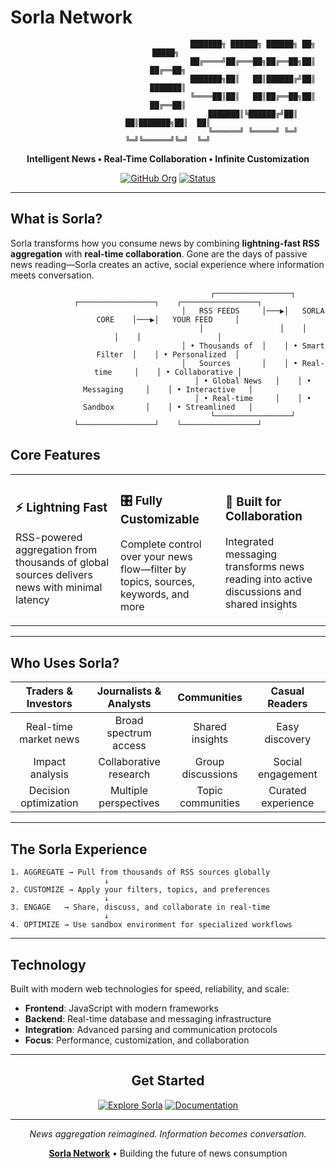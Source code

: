 # Sorla Network

<div align="center">

```
                                      ███████╗ ██████╗ ██████╗ ██╗      █████╗ 
                                      ██╔════╝██╔═══██╗██╔══██╗██║     ██╔══██╗
                                      ███████╗██║   ██║██████╔╝██║     ███████║
                                      ╚════██║██║   ██║██╔══██╗██║     ██╔══██║
                                      ███████║╚██████╔╝██║  ██║███████╗██║  ██║
                                      ╚══════╝ ╚═════╝ ╚═╝  ╚═╝╚══════╝╚═╝  ╚═╝
```

**Intelligent News • Real-Time Collaboration • Infinite Customization**

[![GitHub Org](https://img.shields.io/badge/GitHub-Sorla--Network-black?style=flat-square&logo=github)](https://github.com/Sorla-Network)
[![Status](https://img.shields.io/badge/Status-In%20Development-white?style=flat-square)](https://github.com/Sorla-Network/sorla)

</div>

---

## What is Sorla?

Sorla transforms how you consume news by combining **lightning-fast RSS aggregation** with **real-time collaboration**. Gone are the days of passive news reading—Sorla creates an active, social experience where information meets conversation.

<div align="center">

```
                                      ┌─────────────────┐    ┌─────────────────┐    ┌─────────────────┐
                                      │   RSS FEEDS     │───▶│   SORLA CORE    │───▶│   YOUR FEED     │
                                      │                 │    │                 │    │                 │
                                      │ • Thousands of  │    │ • Smart Filter  │    │ • Personalized  │
                                      │   Sources       │    │ • Real-time     │    │ • Collaborative │
                                      │ • Global News   │    │ • Messaging     │    │ • Interactive   │
                                      │ • Real-time     │    │ • Sandbox       │    │ • Streamlined   │
                                      └─────────────────┘    └─────────────────┘    └─────────────────┘
```

</div>

## Core Features

<table>
<tr>
<td width="33%">

### ⚡ Lightning Fast
RSS-powered aggregation from thousands of global sources delivers news with minimal latency

</td>
<td width="33%">

### 🎛️ Fully Customizable
Complete control over your news flow—filter by topics, sources, keywords, and more

</td>
<td width="33%">

### 💬 Built for Collaboration
Integrated messaging transforms news reading into active discussions and shared insights

</td>
</tr>
</table>

---

## Who Uses Sorla?

<div align="center">

| **Traders & Investors** | **Journalists & Analysts** | **Communities** | **Casual Readers** |
|:------------------------:|:---------------------------:|:---------------:|:------------------:|
| Real-time market news    | Broad spectrum access       | Shared insights | Easy discovery     |
| Impact analysis          | Collaborative research      | Group discussions| Social engagement  |
| Decision optimization    | Multiple perspectives       | Topic communities| Curated experience |

</div>

---

## The Sorla Experience

```
1. AGGREGATE → Pull from thousands of RSS sources globally
                     ↓
2. CUSTOMIZE → Apply your filters, topics, and preferences  
                     ↓
3. ENGAGE   → Share, discuss, and collaborate in real-time
                     ↓
4. OPTIMIZE → Use sandbox environment for specialized workflows
```

---

## Technology

Built with modern web technologies for speed, reliability, and scale:

- **Frontend**: JavaScript with modern frameworks
- **Backend**: Real-time database and messaging infrastructure  
- **Integration**: Advanced parsing and communication protocols
- **Focus**: Performance, customization, and collaboration

---

<div align="center">

## Get Started

[![Explore Sorla](https://img.shields.io/badge/Explore-Sorla%20Platform-white?style=for-the-badge&logo=github)](https://github.com/Sorla-Network/sorla)
[![Documentation](https://img.shields.io/badge/Read-Documentation-black?style=for-the-badge)](https://github.com/Sorla-Network/sorla#readme)

---

*News aggregation reimagined. Information becomes conversation.*

**[Sorla Network](https://github.com/Sorla-Network)** • Building the future of news consumption

</div>
